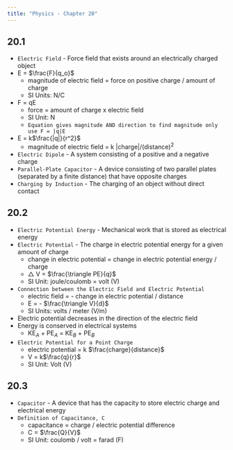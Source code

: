 ```yaml
---
title: "Physics - Chapter 20"
---
```


## 20.1

- `Electric Field` - Force field that exists around an electrically charged object
- E = $\frac{F}{q_o}$
	- magnitude of electric field = force on positive charge / amount of charge
	- SI Units: N/C
- F = qE
	- force = amount of charge x electric field
	- SI Unit: N
	- `Equation gives magnitude AND direction to find magnitude only use F = |q|E`
- E = k$\frac{|q|}{r^2}$ 
	- magnitude of electric field = k |charge|/(distance)$^2$
- `Electric Dipole` - A system consisting of a positive and a negative charge
- `Parallel-Plate Capacitor` - A device consisting of two parallel plates (separated by a finite distance) that have opposite charges
- `Charging by Induction` - The charging of an object without direct contact

## 20.2

- `Electric Potential Energy` - Mechanical work that is stored as electrical energy
- `Electric Potential` - The charge in electric potential energy for a given amount of charge
	- change in electric potential = change in electric potential energy / charge
	- $\triangle$ V = $\frac{\triangle PE}{q}$ 
	- SI Unit: joule/coulomb = volt (V)
- `Connection between the Electric Field and Electric Potential`
	- electric field = - change in electric potential / distance
	- E = - $\frac{\triangle V}{d}$ 
	- SI Units: volts / meter (V/m)
- Electric potential decreases in the direction of the electric field 
- Energy is conserved in electrical systems
	- KE$_A$ + PE$_A$ = KE$_B$ + PE$_B$
- `Electric Potential for a Point Charge`
	- electric potential = k $\frac{charge}{distance}$
	- V = k$\frac{q}{r}$
	- SI Unit: Volt (V)

## 20.3

- `Capacitor` - A device that has the capacity to store electric charge and electrical energy
- `Definition of Capacitance, C`
	- capacitance = charge / electric potential difference
	- C = $\frac{Q}{V}$ 
	- SI Unit: coulomb / volt = farad (F)
